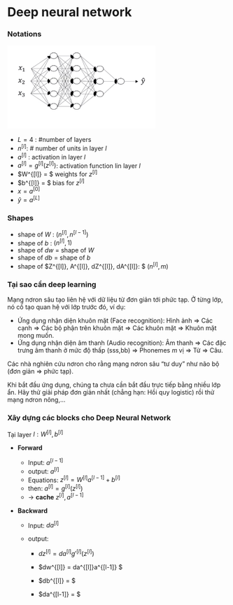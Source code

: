 # Deep neural network 

### Notations

<img src="images/deep-neural-network.png" style="zoom:33%;" />

- $L = 4$ : #number of layers
- $n^{[l]}$: # number of units in layer $l$
- $a^{[l]}$ : activation in layer $l$
- $a^{[l]} = g^{[l]}(z^{[l]})$: activation function lin layer $l$
- $W^{[l]} = $ weights for $z^{[l]}$
- $b^{[l]} = $ bias for $z^{[l]}$
- $x = a^{[0]}$
- $\hat{y} = a^{[L]}$



### Shapes

- shape of $W$ : $(n^{[l]}, n^{[l-1]})$
- shape of $b$ : $(n^{[l]}, 1)$
- shape of $dw$ = shape of $W$
- shape of $db$ = shape of $b$
- shape of $Z^{[l]}, A^{[l]}, dZ^{[l]}, dA^{[l]}: $ $(n^{[l]}, m)$



### Tại sao cần deep learning

Mạng nơron sâu tạo liên hệ với dữ liệu từ đơn giản tới phức tạp. Ở từng lớp, nó cố tạo quan hệ với lớp trước đó, ví dụ:

- Ứng dụng nhận diện khuôn mặt (Face recognition): Hình ảnh => Các cạnh => Các bộ phận trên khuôn mặt => Các khuôn mặt => Khuôn mặt mong muốn.
- Ứng dụng nhận diện âm thanh (Audio recognition): Âm thanh => Các đặc trưng âm thanh ở mức độ thấp (sss,bb) => Phonemes $m$ vị => Từ => Câu.

Các nhà nghiên cứu nơron cho rằng mạng nơron sâu “tư duy” như não bộ (đơn giản ⇒ phức tạp). 

Khi bắt đầu ứng dụng, chúng ta chưa cần bắt đầu trực tiếp bằng nhiều lớp ẩn. Hãy thử giải pháp đơn giản nhất (chẳng hạn: Hồi quy logistic) rồi thử mạng nơron nông,...

### Xây dựng các blocks cho Deep Neural Network

Tại layer $l: W^{[l]}, b^{[l]}$

- **Forward**

  - Input: $a^{[l-1]}$
  - output: $a^{[l]}$
  - Equations: $z^{[l]} = W^{[l]}a^{[l-1]} + b^{[l]}$
  - then: $a^{[l]} = g^{[l]}(z^{[l]})$
  - -> **cache** $z^{[l]}, a^{[l-1]}$

- **Backward**

  - Input: $da^{[l]}$

  - output: 

    - $dz^{[l]} = da^{[l]}g'^{[l]}(z^{[l]})$

    - $dw^{[l]} = da^{[l]}a^{[l-1]} $

    - $db^{[l]} = $

    - $da^{[l-1]} = $

      

